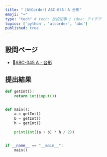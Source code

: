 ```yaml
---
title: "［AtCorder］ABC-045｜A 台形"
emoji: "⌨️"
type: "tech" # tech: 技術記事 / idea: アイデア
topics: ['python', 'atcorder', 'abc']
published: true
---
```


## 設問ページ

- 🔗[ABC-045 A - 台形](https://atcoder.jp/contests/abc045/tasks/abc045_a)

## 提出結果

```python
def getInt():
    return int(input())


def main():
    a = getInt()
    b = getInt()
    h = getInt()

    print(int((a + b) * h / 2))


if __name__ == "__main__":
    main()
```
